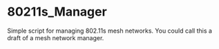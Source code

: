 # 80211s_Manager
Simple script for managing 802.11s mesh networks. You could call this a draft of a mesh network manager.
